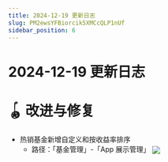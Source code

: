 ```yaml
---
title: 2024-12-19 更新日志
slug: PM2ewsYFBiorcik5XMCcQLP1nUf
sidebar_position: 6
---
```



# 2024-12-19 更新日志

# 🪀 改进与修复

- 热销基金新增自定义和按收益率排序
    - 路径：「基金管理」-「App 展示管理」
        <img src="/assets/HnHqbnyWuoLCY7xfrxFchWPOnzd.png" src-width="3434" src-height="1992" align="center"/>
    
